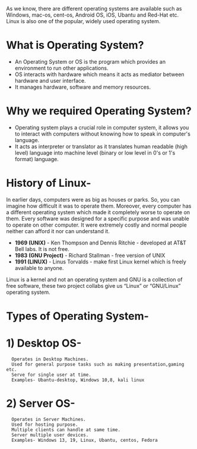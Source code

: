 As we know, there are different operating systems are available such as Windows, mac-os, cent-os, Android OS, iOS, Ubantu and Red-Hat etc.
Linux is also one of the popular, widely used operating system.

# What is Operating System?

- An Operating System or OS is the program which provides an environment to run other applications. 
- OS interacts with hardware which means it acts as mediator between hardware and user interface.
- It manages hardware, software and memory resources.

# Why we required Operating System?
- Operating system plays a crucial role in computer system, it allows you to interact with computers without knowing how to speak in computer's language.
- It acts as interpreter or translator as it translates human readable (high level) language into machine level (binary or low level in 0's or 1's format) language.

# History of Linux-

In earlier days, computers were as big as houses or parks. So, you can imagine how difficult it 
was to operate them. Moreover, every computer has a different operating system which made it 
completely worse to operate on them. Every software was designed for a specific purpose and was 
unable to operate on other computer. It were extremely costly and normal people neither can afford 
it nor can understand it.

- **1969 (UNIX)**   -    Ken Thompson and Dennis Ritchie      -    developed at AT&T Bell labs. It is not free.
- **1983 (GNU Project)**   -    Richard Stallman       -     free version of UNIX
- **1991 (LINUX)**    -      Linus Torvalds       -      make first Linux kernel which is freely available to anyone.

Linux is a kernel and not an operating system and GNU is a collection of free software, these two project collabs give us “Linux” or “GNU/Linux” operating system.

# Types of Operating System-
# 1) Desktop OS-
      Operates in Desktop Machines.
      Used for general purpose tasks such as making presentation,gaming etc.
      Serve for single user at time.
      Examples- Ubantu-desktop, Windows 10,8, kali linux
# 2) Server OS- 
      Operates in Server Machines.
      Used for hosting purpose.
      Multiple clients can handle at same time.
      Server multiple user devices.
      Examples- Windows 13, 19, Linux, Ubantu, centos, Fedora



